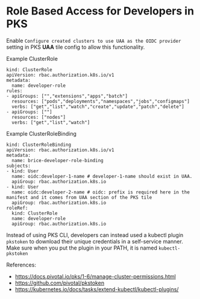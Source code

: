 # Role Based Access for Developers in PKS

Enable `Configure created clusters to use UAA as the OIDC provider` setting in PKS **UAA** tile config to allow this functionality.

Example ClusterRole
```
kind: ClusterRole
apiVersion: rbac.authorization.k8s.io/v1
metadata:
  name: developer-role
rules:
- apiGroups: ["","extensions","apps","batch"]
  resources: ["pods","deployments","namespaces","jobs","configmaps"]
  verbs: ["get","list","watch","create","update","patch","delete"]
- apiGroups: [""]
  resources: ["nodes"]
  verbs: ["get","list","watch"]
```

Example ClusterRoleBinding
```
kind: ClusterRoleBinding
apiVersion: rbac.authorization.k8s.io/v1
metadata:
  name: brice-developer-role-binding
subjects:
- kind: User
  name: oidc:developer-1-name # developer-1-name should exist in UAA.
  apiGroup: rbac.authorization.k8s.io
- kind: User
  name: oidc:developer-2-name # oidc: prefix is required here in the manifest and it comes from UAA section of the PKS tile
  apiGroup: rbac.authorization.k8s.io
roleRef:
  kind: ClusterRole
  name: developer-role
  apiGroup: rbac.authorization.k8s.io
```

Instead of using PKS CLI, developers can instead used a kubectl plugin `pkstoken` to download their unique credentials in a self-service manner. Make sure when you put the plugin in your PATH, it is named `kubectl-pkstoken`

References:
- https://docs.pivotal.io/pks/1-6/manage-cluster-permissions.html
- https://github.com/pivotal/pkstoken
- https://kubernetes.io/docs/tasks/extend-kubectl/kubectl-plugins/
